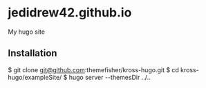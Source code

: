 # jedidrew42.github.io
My hugo site

## Installation

$ git clone git@github.com:themefisher/kross-hugo.git
$ cd kross-hugo/exampleSite/
$ hugo server --themesDir ../..

